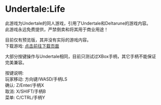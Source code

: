 # Undertale:Life

此游戏为Undertale的同人游戏，引用了Undertale和Deltarune的游戏内容。
<br/>
此游戏永远免费提供，严禁倒卖和将其用于商业用途！

目前仅有预览版，其并没有实际的游戏内容。<br/>
下载游戏: [点击前往下载页面](https://github.com/Hgnim/Undertale_Life/releases/latest)

大部分按键操作与Undertale相同，目前只测试过XBox手柄，其它手柄不能保证完美兼容。

按键说明:<br/>
玩家移动: 方向键/WASD/手柄LS<br/>
确认: Z/Enter/手柄X<br/>
取消: X/SHIFT/手柄B<br/>
菜单: C/CTRL/手柄Y<br/>
